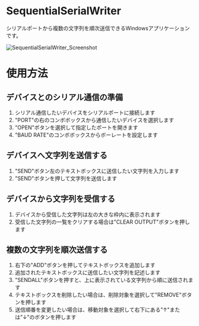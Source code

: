 # SequentialSerialWriter
シリアルポートから複数の文字列を順次送信できるWindowsアプリケーションです。  

![SequentialSerialWriter_Screenshot](https://user-images.githubusercontent.com/39244112/156608423-28b3f5a7-c3e5-42d2-82d6-24c0631bda34.png)


# 使用方法
## デバイスとのシリアル通信の準備
1. シリアル通信したいデバイスをシリアルポートに接続します
2. "PORT"の右のコンボボックスから通信したいデバイスを選択します
3. "OPEN"ボタンを選択して指定したポートを開きます
4. "BAUD RATE"のコンボボックスからボーレートを設定します

## デバイスへ文字列を送信する
1. "SEND"ボタン左のテキストボックスに送信したい文字列を入力します
2. "SEND"ボタンを押して文字列を送信します

## デバイスから文字列を受信する
1. デバイスから受信した文字列は左の大きな枠内に表示されます
2. 受信した文字列の一覧をクリアする場合は"CLEAR OUTPUT"ボタンを押します

## 複数の文字列を順次送信する
1. 右下の"ADD"ボタンを押してテキストボックスを追加します
2. 追加されたテキストボックスに送信したい文字列を記述します
3. "SENDALL"ボタンを押すと、上に表示されている文字列から順に送信されます
4. テキストボックスを削除したい場合は、削除対象を選択して"REMOVE"ボタンを押します
5. 送信順番を変更したい場合は、移動対象を選択して右下にある"↑"または"↓"のボタンを押します
